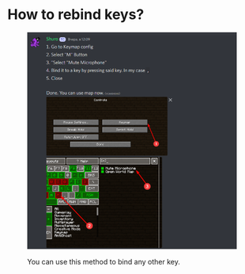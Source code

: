 # How to rebind keys?

<figure><img src="../.gitbook/assets/unknown.png" alt=""><figcaption><p>You can use this method to bind any other key.</p></figcaption></figure>
